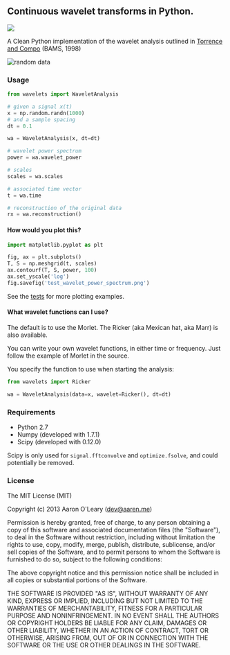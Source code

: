 Continuous wavelet transforms in Python.
----------------------------------------

<a href='https://travis-ci.org/aaren/wavelets'>
<img src='https://secure.travis-ci.org/aaren/wavelets.png?branch=master'></a>

A Clean Python implementation of the wavelet analysis outlined in [Torrence
and Compo][TC_Home] (BAMS, 1998)

[TC_home]: http://paos.colorado.edu/research/wavelets/
[TC_98]: http://paos.colorado.edu/research/wavelets/bams_79_01_0061.pdf

![random data](https://raw.github.com/aaren/wavelets/master/tests/coi_example.png)


### Usage ###

```python
from wavelets import WaveletAnalysis

# given a signal x(t)
x = np.random.randn(1000)
# and a sample spacing
dt = 0.1

wa = WaveletAnalysis(x, dt=dt)

# wavelet power spectrum
power = wa.wavelet_power

# scales 
scales = wa.scales

# associated time vector
t = wa.time

# reconstruction of the original data
rx = wa.reconstruction()
```

#### How would you plot this? ####

```python
import matplotlib.pyplot as plt

fig, ax = plt.subplots()
T, S = np.meshgrid(t, scales)
ax.contourf(T, S, power, 100)
ax.set_yscale('log')
fig.savefig('test_wavelet_power_spectrum.png')
```

See the [tests](./tests.py) for more plotting examples.

#### What wavelet functions can I use? ####

The default is to use the Morlet. The Ricker (aka Mexican hat, aka
Marr) is also available.

You can write your own wavelet functions, in either time or
frequency. Just follow the example of Morlet in the source.

You specify the function to use when starting the analysis:

```python
from wavelets import Ricker

wa = WaveletAnalysis(data=x, wavelet=Ricker(), dt=dt)
```

### Requirements ###

- Python 2.7
- Numpy (developed with 1.7.1)
- Scipy (developed with 0.12.0)

Scipy is only used for `signal.fftconvolve` and `optimize.fsolve`,
and could potentially be removed.


### License ###

The MIT License (MIT)

Copyright (c) 2013 Aaron O'Leary (dev@aaren.me)

Permission is hereby granted, free of charge, to any person obtaining a copy of
this software and associated documentation files (the "Software"), to deal in
the Software without restriction, including without limitation the rights to
use, copy, modify, merge, publish, distribute, sublicense, and/or sell copies of
the Software, and to permit persons to whom the Software is furnished to do so,
subject to the following conditions:

The above copyright notice and this permission notice shall be included in all
copies or substantial portions of the Software.

THE SOFTWARE IS PROVIDED "AS IS", WITHOUT WARRANTY OF ANY KIND, EXPRESS OR
IMPLIED, INCLUDING BUT NOT LIMITED TO THE WARRANTIES OF MERCHANTABILITY, FITNESS
FOR A PARTICULAR PURPOSE AND NONINFRINGEMENT. IN NO EVENT SHALL THE AUTHORS OR
COPYRIGHT HOLDERS BE LIABLE FOR ANY CLAIM, DAMAGES OR OTHER LIABILITY, WHETHER
IN AN ACTION OF CONTRACT, TORT OR OTHERWISE, ARISING FROM, OUT OF OR IN
CONNECTION WITH THE SOFTWARE OR THE USE OR OTHER DEALINGS IN THE SOFTWARE.

